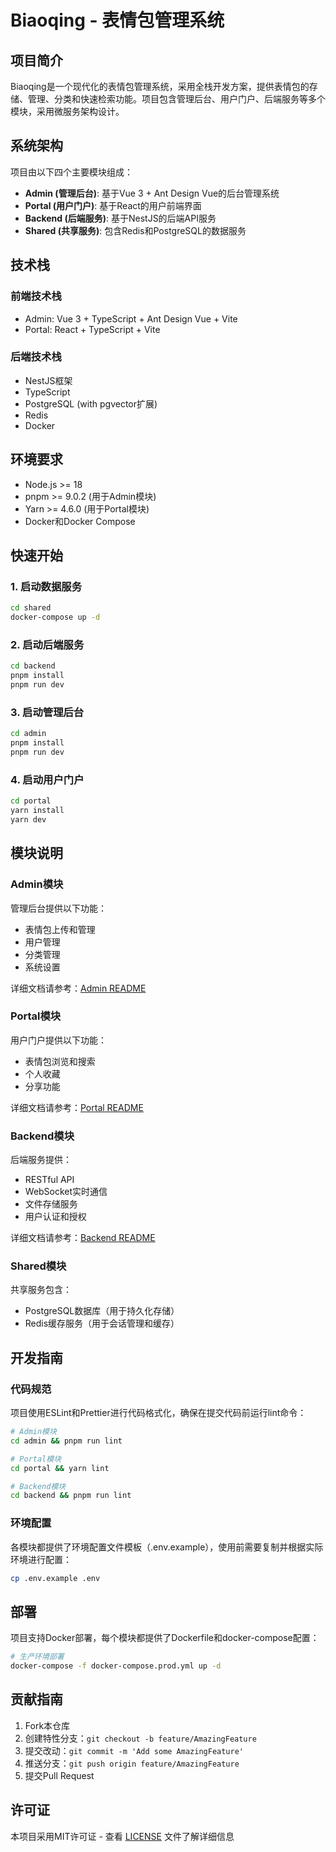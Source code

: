 # Biaoqing - 表情包管理系统

## 项目简介

Biaoqing是一个现代化的表情包管理系统，采用全栈开发方案，提供表情包的存储、管理、分类和快速检索功能。项目包含管理后台、用户门户、后端服务等多个模块，采用微服务架构设计。

## 系统架构

项目由以下四个主要模块组成：

- **Admin (管理后台)**: 基于Vue 3 + Ant Design Vue的后台管理系统
- **Portal (用户门户)**: 基于React的用户前端界面
- **Backend (后端服务)**: 基于NestJS的后端API服务
- **Shared (共享服务)**: 包含Redis和PostgreSQL的数据服务

## 技术栈

### 前端技术栈

- Admin: Vue 3 + TypeScript + Ant Design Vue + Vite
- Portal: React + TypeScript + Vite

### 后端技术栈

- NestJS框架
- TypeScript
- PostgreSQL (with pgvector扩展)
- Redis
- Docker

## 环境要求

- Node.js >= 18
- pnpm >= 9.0.2 (用于Admin模块)
- Yarn >= 4.6.0 (用于Portal模块)
- Docker和Docker Compose

## 快速开始

### 1. 启动数据服务

```bash
cd shared
docker-compose up -d
```

### 2. 启动后端服务

```bash
cd backend
pnpm install
pnpm run dev
```

### 3. 启动管理后台

```bash
cd admin
pnpm install
pnpm run dev
```

### 4. 启动用户门户

```bash
cd portal
yarn install
yarn dev
```

## 模块说明

### Admin模块

管理后台提供以下功能：
- 表情包上传和管理
- 用户管理
- 分类管理
- 系统设置

详细文档请参考：[Admin README](./admin/README.md)

### Portal模块

用户门户提供以下功能：
- 表情包浏览和搜索
- 个人收藏
- 分享功能

详细文档请参考：[Portal README](./portal/README.md)

### Backend模块

后端服务提供：
- RESTful API
- WebSocket实时通信
- 文件存储服务
- 用户认证和授权

详细文档请参考：[Backend README](./backend/README.md)

### Shared模块

共享服务包含：
- PostgreSQL数据库（用于持久化存储）
- Redis缓存服务（用于会话管理和缓存）

## 开发指南

### 代码规范

项目使用ESLint和Prettier进行代码格式化，确保在提交代码前运行lint命令：

```bash
# Admin模块
cd admin && pnpm run lint

# Portal模块
cd portal && yarn lint

# Backend模块
cd backend && pnpm run lint
```

### 环境配置

各模块都提供了环境配置文件模板（.env.example），使用前需要复制并根据实际环境进行配置：

```bash
cp .env.example .env
```

## 部署

项目支持Docker部署，每个模块都提供了Dockerfile和docker-compose配置：

```bash
# 生产环境部署
docker-compose -f docker-compose.prod.yml up -d
```

## 贡献指南

1. Fork本仓库
2. 创建特性分支：`git checkout -b feature/AmazingFeature`
3. 提交改动：`git commit -m 'Add some AmazingFeature'`
4. 推送分支：`git push origin feature/AmazingFeature`
5. 提交Pull Request

## 许可证

本项目采用MIT许可证 - 查看 [LICENSE](LICENSE) 文件了解详细信息